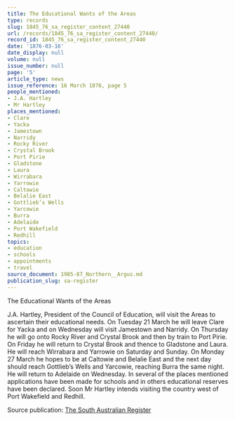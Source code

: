 ```yaml
---
title: The Educational Wants of the Areas
type: records
slug: 1845_76_sa_register_content_27440
url: /records/1845_76_sa_register_content_27440/
record_id: 1845_76_sa_register_content_27440
date: '1876-03-16'
date_display: null
volume: null
issue_number: null
page: '5'
article_type: news
issue_reference: 16 March 1876, page 5
people_mentioned:
- J.A. Hartley
- Mr Hartley
places_mentioned:
- Clare
- Yacka
- Jamestown
- Narridy
- Rocky River
- Crystal Brook
- Port Pirie
- Gladstone
- Laura
- Wirrabara
- Yarrowie
- Caltowie
- Belalie East
- Gottlieb’s Wells
- Yarcowie
- Burra
- Adelaide
- Port Wakefield
- Redhill
topics:
- education
- schools
- appointments
- travel
source_document: 1985-87_Northern__Argus.md
publication_slug: sa-register
---
```


The Educational Wants of the Areas

J.A. Hartley, President of the Council of Education, will visit the Areas to ascertain their educational needs.  On Tuesday 21 March he will leave Clare for Yacka and on Wednesday will visit Jamestown and Narridy.  On Thursday he will go onto Rocky River and Crystal Brook and then by train to Port Pirie.  On Friday he will return to Crystal Brook and thence to Gladstone and Laura.  He will reach Wirrabara and Yarrowie on Saturday and Sunday.  On Monday 27 March he hopes to be at Caltowie and Belalie East and the next day should reach Gottlieb’s Wells and Yarcowie, reaching Burra the same night.  He will return to Adelaide on Wednesday.  In several of the places mentioned applications have been made for schools and in others educational reserves have been declared.  Soon Mr Hartley intends visiting the country west of Port Wakefield and Redhill.

Source publication: [The South Australian Register](/publications/sa-register/)
